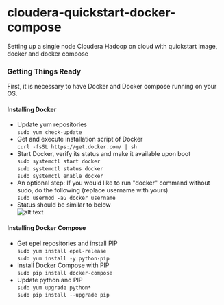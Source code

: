 # cloudera-quickstart-docker-compose
Setting up a single node Cloudera Hadoop on cloud with quickstart image, docker and docker compose


### Getting Things Ready
First, it is necessary to have Docker and Docker compose running on your OS.

#### Installing Docker
* Update yum repositories  
``` sudo yum check-update ```
* Get and execute installation script of Docker  
``` curl -fsSL https://get.docker.com/ | sh ``` 
* Start Docker, verify its status and make it available upon boot  
``` sudo systemctl start docker ```  
``` sudo systemctl status docker ```  
``` sudo systemctl enable docker ```  
* An optional step: If you would like to run "docker" command without sudo, do the following (replace username with yours)  
``` sudo usermod -aG docker username ``` 
* Status should be similar to below  
![alt text](https://github.com/emirkorkmaz/cloudera-quickstart-docker-compose/blob/master/misc/images/docker_status.png "Docker Status")  

#### Installing Docker Compose
* Get epel repositories and install PIP  
``` sudo yum install epel-release ```  
``` sudo yum install -y python-pip ```  
* Install Docker Compose with PIP  
``` sudo pip install docker-compose ```  
* Update python and PIP  
``` sudo yum upgrade python* ```  
``` sudo pip install --upgrade pip ```   

